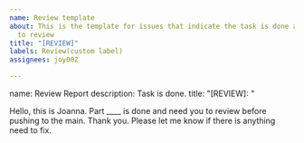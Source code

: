 ```yaml
---
name: Review template
about: This is the template for issues that indicate the task is done and need someone
  to review
title: "[REVIEW]"
labels: Review(custom label)
assignees: joy002

---
```


name: Review Report
description: Task is done.
title: "[REVIEW]: "

Hello, this is Joanna.
Part ____ is done and need you to review before pushing to the main. Thank you.
Please let me know if there is anything need to fix.
